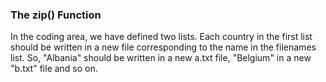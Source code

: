 ### The zip() Function
In the coding area, we have defined two lists. Each country in the first list should be written in a new file corresponding to the name in the filenames list. So, "Albania" should be written in a new a.txt file, "Belgium" in a new "b.txt" file and so on.